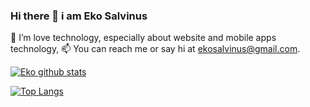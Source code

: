 ### Hi there 👋 i am Eko Salvinus

🌱 I’m love technology, especially about website and mobile apps technology,
📫 You can reach me or say hi at ekosalvinus@gmail.com.

[![Eko github stats](https://github-readme-stats.vercel.app/api?username=ekosalvinus)](https://github.com/anuraghazra/github-readme-stats)

[![Top Langs](https://github-readme-stats.vercel.app/api/top-langs/?username=ekosalvinus&layout=compact)](https://github.com/anuraghazra/github-readme-stats)

<!--
**ekosalvinus/ekosalvinus** is a ✨ _special_ ✨ repository because its `README.md` (this file) appears on your GitHub profile.

Here are some ideas to get you started:

- 🔭 I’m currently working on ... 
- 🌱 I’m currently learning ...
- 👯 I’m looking to collaborate on ...
- 🤔 I’m looking for help with ...
- 💬 Ask me about ...
- 📫 How to reach me: ...
- 😄 Pronouns: ...
- ⚡ Fun fact: ...

-->

